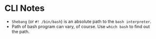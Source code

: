 # CLI Notes

- `Shebang` (or `#! /bin/bash`) is an absolute path to the `bash interpreter`.
- Path of bash program can vary, of course. Use `which bash` to find out the path.
